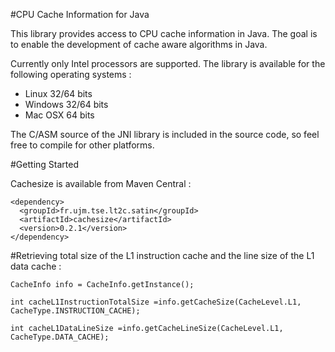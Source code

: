 #CPU Cache Information for Java


This library provides access to CPU cache information in Java. The goal is to enable the development of cache aware algorithms in Java.

Currently only Intel processors are supported. The library is available for the following operating systems : 

* Linux 32/64 bits 
* Windows 32/64 bits 
* Mac OSX 64 bits

The C/ASM source of the JNI library is included in the source code, so feel free to compile for other platforms.

#Getting Started

Cachesize is available from Maven Central : 

```
<dependency> 
  <groupId>fr.ujm.tse.lt2c.satin</groupId> 
  <artifactId>cachesize</artifactId> 
  <version>0.2.1</version> 
</dependency>
```

#Retrieving total size of the L1 instruction cache and the line size of the L1 data cache : 
```
CacheInfo info = CacheInfo.getInstance(); 

int cacheL1InstructionTotalSize =info.getCacheSize(CacheLevel.L1, CacheType.INSTRUCTION_CACHE); 

int cacheL1DataLineSize =info.getCacheLineSize(CacheLevel.L1, CacheType.DATA_CACHE); 
```

